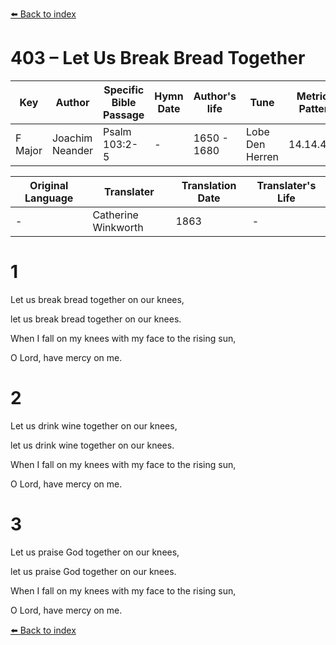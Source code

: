 [⬅️ Back to index](../README.md)

# 403 – Let Us Break Bread Together

Key | Author   | Specific Bible Passage     |Hymn Date |Author's life |Tune |Metrical Pattern   |Composer/Source                                                                                        
-- | --------- | ---------------------------|----------|--------------|-----|-------------------|-------------   
F Major  | Joachim Neander      | Psalm 103:2-5 | -  | 1650 - 1680 | Lobe Den Herren | 14.14.4.7.8 | Chorale Book for England, 1863 

Original Language | Translater | Translation Date   | Translater's Life     
----------------- | --------- | --------------------|-------------   
\-  | Catherine Winkworth      | 1863 | -  | 1827 - 1878 



# 1

Let us break bread together on our knees,

let us break bread together on our knees.

When I fall on my knees with my face to the rising sun,

O Lord, have mercy on me.



# 2

Let us drink wine together on our knees,

let us drink wine together on our knees.

When I fall on my knees with my face to the rising sun,

O Lord, have mercy on me.



# 3

Let us praise God together on our knees,

let us praise God together on our knees.

When I fall on my knees with my face to the rising sun,

O Lord, have mercy on me.

[⬅️ Back to index](../README.md)
